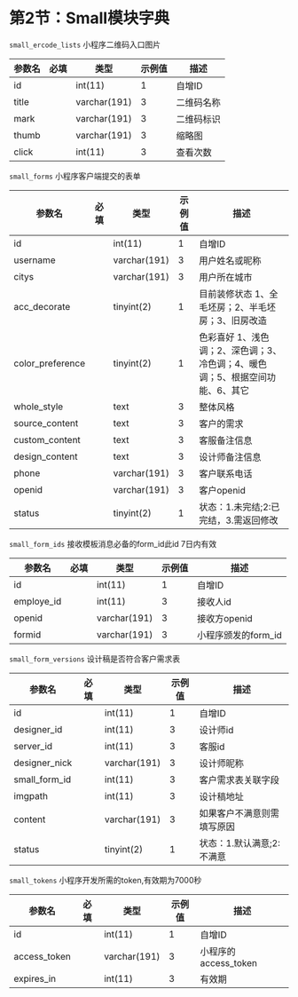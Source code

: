 # 第2节：Small模块字典

`small_ercode_lists` 小程序二维码入口图片

|   参数名 |  必填  | 类型   |  示例值  |  描述  |
| ---     | ---| --- | --- | --- |
|id       |    |  int(11)  | 1   |  自增ID  |
|title    |    | varchar(191)   |  3  |  二维码名称  |
|mark     |    | varchar(191)   |  3  |  二维码标识  |
|thumb    |    |  varchar(191)  |  3  |  缩略图   |
|click    |    |int(11)    | 3  | 查看次数  |

`small_forms` 小程序客户端提交的表单

|   参数名 |  必填  | 类型   |  示例值  |  描述  |
| ---     | ---| --- | --- | --- |
|id       |    |  int(11)  | 1   |  自增ID  |
|username    |    | varchar(191)   |  3  |  用户姓名或昵称  |
|citys     |    | varchar(191)   |  3  |  用户所在城市  |
|acc_decorate   |    | tinyint(2)  |   1 | 目前装修状态 1、全毛坯房；2、半毛坯房；3、旧房改造  |
|color_preference   |    | tinyint(2)  |   1 | 色彩喜好 1、浅色调；2、深色调；3、冷色调；4、暖色调；5、根据空间功能、6、其它  |
|whole_style    |    |  text  |  3  |  整体风格   |
|source_content    |    |  text  |  3  |  客户的需求   |
|custom_content    |    |  text  |  3  |  客服备注信息   |
|design_content    |    |  text  |  3  |  设计师备注信息   |
|phone    |    |varchar(191)    | 3  | 客户联系电话  |
|openid    |    |varchar(191)    | 3  | 客户openid  |
|status   |    | tinyint(2)  |   1 | 状态：1.未完结;2:已完结，3.需返回修改  |

`small_form_ids` 接收模板消息必备的form_id此id 7日内有效

|   参数名 |  必填  | 类型   |  示例值  |  描述  |
| ---     | ---| --- | --- | --- |
|id       |    |  int(11)  | 1   |  自增ID  |
|employe_id    |    | int(11)   |  3  |  接收人id  |
|openid    |    |varchar(191)    | 3  | 接收方openid  |
|formid    |    |varchar(191)    | 3  | 小程序颁发的form_id  |

`small_form_versions` 设计稿是否符合客户需求表

|   参数名 |  必填  | 类型   |  示例值  |  描述  |
| ---     | ---| --- | --- | --- |
|id       |    |  int(11)  | 1   |  自增ID  |
|designer_id    |    | int(11)   |  3  |  设计师id  |
|server_id    |    | int(11)   |  3  |  客服id  |
|designer_nick    |    |varchar(191)    | 3  | 设计师昵称  |
|small_form_id    |    |int(11)    | 3  | 客户需求表关联字段  |
|imgpath    |    |int(11)    | 3  | 设计稿地址  |
|content    |    |varchar(191)    | 3  | 如果客户不满意则需填写原因  |
|status   |    | tinyint(2)  |   1 | 状态：1.默认满意;2:不满意  |

`small_tokens` 小程序开发所需的token,有效期为7000秒

|   参数名 |  必填  | 类型   |  示例值  |  描述  |
| ---     | ---| --- | --- | --- |
|id       |    |  int(11)  | 1   |  自增ID  |
|access_token    |    | varchar(191)   |  3  |  小程序的access_token  |
|expires_in    |    | int(11)   |  3  |  有效期  |
